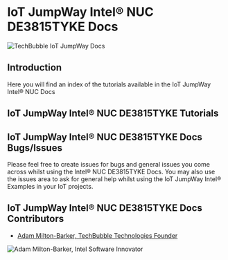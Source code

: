 # IoT JumpWay Intel® NUC DE3815TYKE Docs

![TechBubble IoT JumpWay Docs](../../images/Docs/Intel-NUC-Documentation.png)

## Introduction

Here you will find an index of the tutorials available in the IoT JumpWay Intel® NUC Docs

## IoT JumpWay Intel® NUC DE3815TYKE Tutorials

## IoT JumpWay Intel® NUC DE3815TYKE Docs Bugs/Issues

Please feel free to create issues for bugs and general issues you come across whilst using the Intel® NUC DE3815TYKE Docs. You may also use the issues area to ask for general help whilst using the IoT JumpWay Intel® Examples in your IoT projects.

## IoT JumpWay Intel® NUC DE3815TYKE Docs Contributors

- [Adam Milton-Barker, TechBubble Technologies Founder](https://github.com/AdamMiltonBarker "Adam Milton-Barker, TechBubble Technologies Founder")

![Adam Milton-Barker,  Intel Software Innovator](../../images/main/Intel-Software-Innovator.jpg)